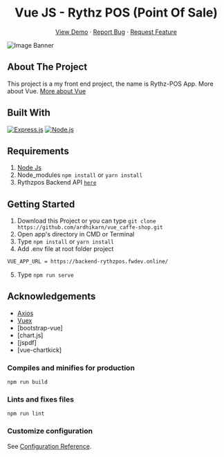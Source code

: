 <h1 align='center'>Vue JS - Rythz POS (Point Of Sale)</h1>
  <p align="center">
    <a href="https://rythzpos.netlify.app/">View Demo</a>
    ·
    <a href="https://github.com/ardhikarn/vue_caffe-shop/issues">Report Bug</a>
    ·
    <a href="https://github.com/ardhikarn/vue_caffe_shop/issues">Request Feature</a>
  </p>

![Image Banner](https://raw.githubusercontent.com/ardhikarn/vue_caffe-shop/master/image-banner.jpg)

## About The Project

This project is a my front end project, the name is Rythz-POS App. More about Vue. [More about Vue](https://en.wikipedia.org/wiki/Vue.js)

## Built With

[![Express.js](https://img.shields.io/badge/Vue.js-v.2.6.12-green.svg?style=rounded-square)](https://expressjs.com/en/starter/installing.html)
[![Node.js](https://img.shields.io/badge/Bootstrap.js-v.4.5.2-blue.svg?style=rounded-square)](https://nodejs.org/)

## Requirements

1. <a href="https://nodejs.org/en/download/">Node Js</a>
2. Node_modules `npm install` or `yarn install`
3. Rythzpos Backend API [`here`](https://github.com/ardhikarn/API_caffeshop)

## Getting Started

1. Download this Project or you can type `git clone https://github.com/ardhikarn/vue_caffe-shop.git`
2. Open app's directory in CMD or Terminal
3. Type `npm install` or `yarn install`
4. Add .env file at root folder project

```sh
VUE_APP_URL = https://backend-rythzpos.fwdev.online/
```

5. Type `npm run serve`

## Acknowledgements

- [Axios](https://www.npmjs.com/package/axios)
- [Vuex](https://vuex.vuejs.org/)
- [bootstrap-vue]
- [chart.js]
- [jspdf]
- [vue-chartkick]

### Compiles and minifies for production

```
npm run build
```

### Lints and fixes files

```
npm run lint
```

### Customize configuration

See [Configuration Reference](https://cli.vuejs.org/config/).
